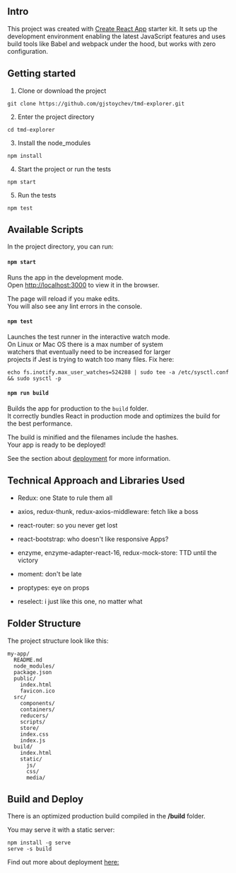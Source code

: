 ## Intro
This project was created with [Create React App](https://github.com/facebookincubator/create-react-app) starter kit. It sets up the development environment enabling the latest JavaScript features and uses build tools like Babel and webpack under the hood, but works with zero configuration.


## Getting started

1. Clone or download the project
```
git clone https://github.com/gjstoychev/tmd-explorer.git
```

2. Enter the project directory
```
cd tmd-explorer
```

3. Install the node_modules
```
npm install
```

4. Start the project or run the tests

```
npm start
```

5. Run the tests
```
npm test
```


## Available Scripts

In the project directory, you can run:

#### `npm start`

Runs the app in the development mode.<br>
Open [http://localhost:3000](http://localhost:3000) to view it in the browser.

The page will reload if you make edits.<br>
You will also see any lint errors in the console.


#### `npm test`

Launches the test runner in the interactive watch mode.<br>
On Linux or Mac OS there is a max number of system<br>
watchers that eventually need to be increased for larger<br>
projects if Jest is trying to watch too many files. Fix here:
````
echo fs.inotify.max_user_watches=524288 | sudo tee -a /etc/sysctl.conf && sudo sysctl -p
```` 


#### `npm run build`

Builds the app for production to the `build` folder.<br>
It correctly bundles React in production mode and optimizes the build for the best performance.

The build is minified and the filenames include the hashes.<br>
Your app is ready to be deployed!

See the section about [deployment](#deployment) for more information.


## Technical Approach and Libraries Used

* Redux: one State to rule them all

* axios, redux-thunk, redux-axios-middleware: fetch like a boss

* react-router: so you never get lost

* react-bootstrap: who doesn't like responsive Apps?

* enzyme, enzyme-adapter-react-16, redux-mock-store: TTD until the victory

* moment: don't be late

* proptypes: eye on props

* reselect: i just like this one, no matter what


## Folder Structure

The project structure look like this:

```
my-app/
  README.md
  node_modules/
  package.json
  public/
    index.html
    favicon.ico
  src/
    components/
    containers/
    reducers/
    scripts/
    store/ 
    index.css
    index.js
  build/
    index.html
    static/
      js/
      css/
      media/
```


## Build and Deploy

There is an optimized production build compiled in the **/build** folder.

You may serve it with a static server:

```
npm install -g serve
serve -s build
```

Find out more about deployment [here:](http://bit.ly/2vY88Kr)
